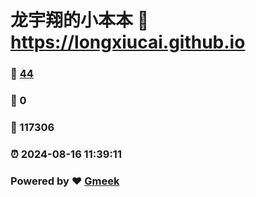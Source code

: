 # 龙宇翔的小本本 :link: https://longxiucai.github.io 
### :page_facing_up: [44](https://longxiucai.github.io/tag.html) 
### :speech_balloon: 0 
### :hibiscus: 117306 
### :alarm_clock: 2024-08-16 11:39:11 
### Powered by :heart: [Gmeek](https://github.com/Meekdai/Gmeek)
